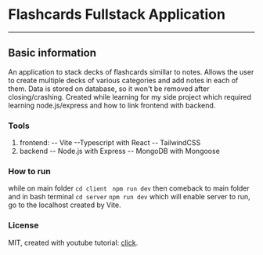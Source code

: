# Flashcards Fullstack Application

---

## Basic information

An application to stack decks of flashcards simillar to notes. Allows the user to create multiple decks of various categories and add notes in each of them. Data is stored on database, so it won't be removed after closing/crashing. Created while learning for my side project which required learning node.js/express and how to link frontend with backend.

### Tools

1. frontend:
   -- Vite
   --Typescript with React
   -- TailwindCSS
2. backend
   -- Node.js with Express
   -- MongoDB with Mongoose

### How to run

while on main folder
`cd client `
`npm run dev`
then comeback to main folder and in bash terminal
`cd server`
`npm run dev`
which will enable server to run, go to the localhost created by Vite.

### License

MIT, created with youtube tutorial: [click](https://www.youtube.com/watch?v=G_XyAfcLeqI&t=9036s).
